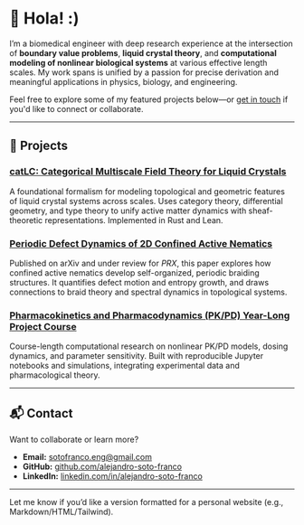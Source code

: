 # 👋 Hola! :)

I’m a biomedical engineer with deep research experience at the intersection of **boundary value problems**, **liquid crystal theory**, and **computational modeling of nonlinear biological systems** at various effective length scales. My work spans is unified by a passion for precise derivation and meaningful applications in physics, biology, and engineering.

Feel free to explore some of my featured projects below—or [get in touch](#contact) if you'd like to connect or collaborate.

---

## 🚀 Projects

### [catLC: Categorical Multiscale Field Theory for Liquid Crystals](https://github.com/alejandro-soto-franco/catLC)
A foundational formalism for modeling topological and geometric features of liquid crystal systems across scales. Uses category theory, differential geometry, and type theory to unify active matter dynamics with sheaf-theoretic representations. Implemented in Rust and Lean.

### [Periodic Defect Dynamics of 2D Confined Active Nematics](https://arxiv.org/abs/2503.10880)
Published on arXiv and under review for *PRX*, this paper explores how confined active nematics develop self-organized, periodic braiding structures. It quantifies defect motion and entropy growth, and draws connections to braid theory and spectral dynamics in topological systems.

### [Pharmacokinetics and Pharmacodynamics (PK/PD) Year-Long Project Course](https://github.com/alejandro-soto-franco/jhu-pkpd-2324)
Course-length computational research on nonlinear PK/PD models, dosing dynamics, and parameter sensitivity. Built with reproducible Jupyter notebooks and simulations, integrating experimental data and pharmacological theory.

---

## 📬 Contact

Want to collaborate or learn more?

- **Email:** [sotofranco.eng@gmail.com](mailto:sotofranco.eng@gmail.com)  
- **GitHub:** [github.com/alejandro-soto-franco](https://github.com/alejandro-soto-franco)  
- **LinkedIn:** [linkedin.com/in/alejandro-soto-franco](https://www.linkedin.com/in/alejandro-soto-franco-500573209/)  

---

Let me know if you’d like a version formatted for a personal website (e.g., Markdown/HTML/Tailwind).
